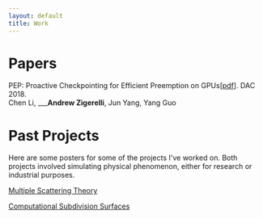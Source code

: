 ```yaml
---
layout: default
title: Work
---
```

# Papers
PEP: Proactive Checkpointing for Efficient Preemption on GPUs\[[pdf](../papers/pep-p.pdf)\]. DAC 2018.<br />
Chen Li, _____Andrew Zigerelli__, Jun Yang, Yang Guo

# Past Projects

Here are some posters for some of the projects I've worked on. Both projects
involved simulating physical phenomenon, either for research or industrial
purposes.

<a href="mst.pdf">Multiple Scattering Theory</a>

<a href="sub_bio.pdf">Computational Subdivision Surfaces</a>
